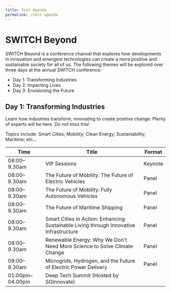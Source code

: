 ```yaml
---
title: Test Agenda
permalink: /test-agenda
---
```

# SWITCH Beyond
SWITCH Beyond is a conference channel that explores how developments in innovation and emergent technologies can create a more positive and sustainable society for all of us. The following themes will be explored over three days at the annual SWITCH conference:

* Day 1: Transforming Industries
* Day 2: Impacting Lives
* Day 3: Envisioning the Future

## Day 1: Transforming Industries
Learn how industries transform, innovating to create positive change. Plenty of experts will be here. Do not miss this!

Topics include: Smart Cities; Mobility; Clean Energy; Sustainability; Maritime; etc...


| **Time** | **Title** | **Format** |
| -------- | -------- | -------- | 
| 08:00–9.30am     | VIP Sessions | Keynote |
| 08:00–9.30am     | The Future of Mobility: The Future of Electric Vehicles | Panel |
| 08:00–9.30am     | The Future of Mobility: Fully Autonomous Vehicles | Panel |
| 08:00–9.30am     | The Future of Maritime Shipping | Panel |
| 08:00–9.30am     | Smart Cities in Action: Enhancing Sustainable Living through Innovative Infrastructure | Panel |
| 08:00–9.30am     | Renewable Energy: Why We Don't Need More Science to Solve Climate Change | Panel |
| 08:00–9.30am     | Microgrids, Hydrogen, and the Future of Electric Power Delivery | Panel |
| 01:00pm–04.00pm     | Deep Tech Summit (Hosted by SGInnovate) |  |
